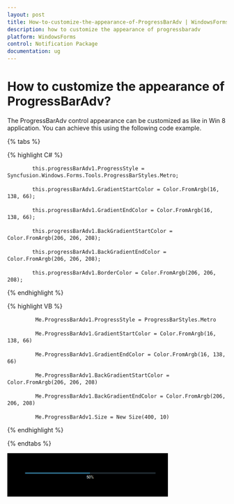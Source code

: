 ```yaml
---
layout: post
title: How-to-customize-the-appearance-of-ProgressBarAdv | WindowsForms | Syncfusion
description: how to customize the appearance of progressbaradv
platform: WindowsForms
control: Notification Package 
documentation: ug
---
```


# How to customize the appearance of ProgressBarAdv?

The ProgressBarAdv control appearance can be customized as like in Win 8 application. You can achieve this using the following code example.

{% tabs %}

{% highlight C# %}

            this.progressBarAdv1.ProgressStyle = Syncfusion.Windows.Forms.Tools.ProgressBarStyles.Metro;

            this.progressBarAdv1.GradientStartColor = Color.FromArgb(16, 138, 66);

            this.progressBarAdv1.GradientEndColor = Color.FromArgb(16, 138, 66);

            this.progressBarAdv1.BackGradientStartColor = Color.FromArgb(206, 206, 208);

            this.progressBarAdv1.BackGradientEndColor = Color.FromArgb(206, 206, 208);

            this.progressBarAdv1.BorderColor = Color.FromArgb(206, 206, 208);

{% endhighlight %}

{% highlight VB %}
 
             Me.ProgressBarAdv1.ProgressStyle = ProgressBarStyles.Metro

             Me.ProgressBarAdv1.GradientStartColor = Color.FromArgb(16, 138, 66)

             Me.ProgressBarAdv1.GradientEndColor = Color.FromArgb(16, 138, 66)

             Me.ProgressBarAdv1.BackGradientStartColor = Color.FromArgb(206, 206, 208)

             Me.ProgressBarAdv1.BackGradientEndColor = Color.FromArgb(206, 206, 208)

             Me.ProgressBarAdv1.Size = New Size(400, 10)


{% endhighlight %}

{% endtabs %}

![](Overview_images/Overview_img29.png)